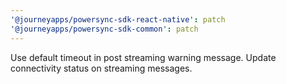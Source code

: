 ```yaml
---
'@journeyapps/powersync-sdk-react-native': patch
'@journeyapps/powersync-sdk-common': patch
---
```


Use default timeout in post streaming warning message. Update connectivity status on streaming messages.
